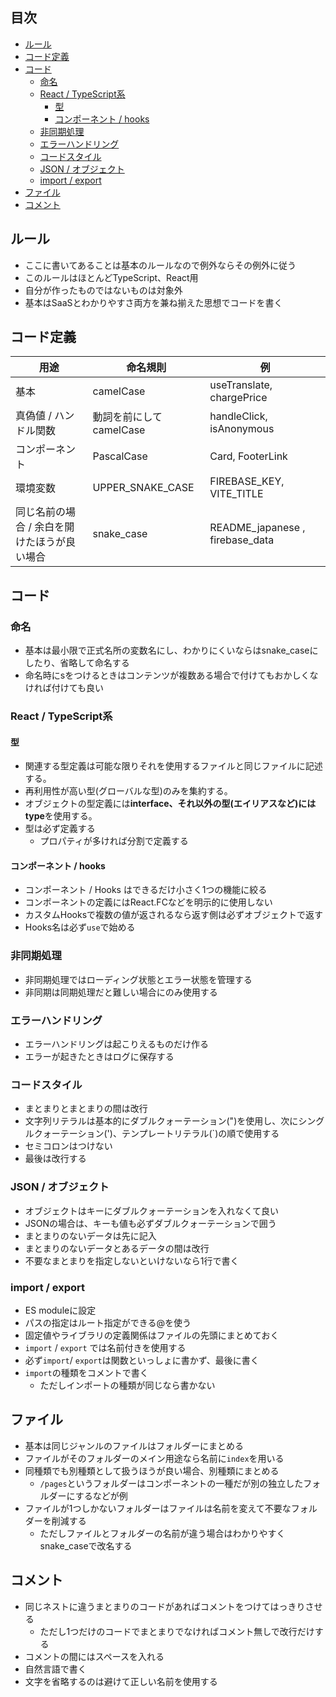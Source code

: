 ## 目次
- [ルール](#ルール)
- [コード定義](#コード定義)
- [コード](#コード)
  - [命名](#命名)
  - [React / TypeScript系](#React-TypeScript系)
    - [型](#型)
    - [コンポーネント / hooks](#コンポーネント--hooks)
  - [非同期処理](#非同期処理)
  - [エラーハンドリング](#エラーハンドリング)
  - [コードスタイル](#コードスタイル)
  - [JSON / オブジェクト](#json--オブジェクト)
  - [import / export](#import--export)
- [ファイル](#ファイル)
- [コメント](#コメント)

## ルール
- ここに書いてあることは基本のルールなので例外ならその例外に従う
- このルールはほとんどTypeScript、React用
- 自分が作ったものではないものは対象外
- 基本はSaaSとわかりやすさ両方を兼ね揃えた思想でコードを書く

## コード定義
| 用途 | 命名規則 | 例 |
|-|-|-|
| 基本 | camelCase | useTranslate, chargePrice |
| 真偽値 / ハンドル関数 | 動詞を前にしてcamelCase| handleClick, isAnonymous |
| コンポーネント | PascalCase | Card, FooterLink |
| 環境変数 | UPPER_SNAKE_CASE | FIREBASE_KEY, VITE_TITLE |
| 同じ名前の場合 / 余白を開けたほうが良い場合 | snake_case | README_japanese , firebase_data |

## コード
### 命名
- 基本は最小限で正式名所の変数名にし、わかりにくいならはsnake_caseにしたり、省略して命名する
- 命名時にsをつけるときはコンテンツが複数ある場合で付けてもおかしくなければ付けても良い

### React / TypeScript系
#### 型
- 関連する型定義は可能な限りそれを使用するファイルと同じファイルに記述する。
- 再利用性が高い型(グローバルな型)のみを集約する。
- オブジェクトの型定義には**interface、それ以外の型(エイリアスなど)にはtype**を使用する。
- 型は必ず定義する
  - プロパティが多ければ分割で定義する

#### コンポーネント / hooks
- コンポーネント / Hooks はできるだけ小さく1つの機能に絞る
- コンポーネントの定義にはReact.FCなどを明示的に使用しない
- カスタムHooksで複数の値が返されるなら返す側は必ずオブジェクトで返す
- Hooks名は必ず`use`で始める

### 非同期処理
- 非同期処理ではローディング状態とエラー状態を管理する
- 非同期は同期処理だと難しい場合にのみ使用する

### エラーハンドリング
- エラーハンドリングは起こりえるものだけ作る
- エラーが起きたときはログに保存する

### コードスタイル
- まとまりとまとまりの間は改行
- 文字列リテラルは基本的にダブルクォーテーション(")を使用し、次にシングルクォーテーション(')、テンプレートリテラル(`)の順で使用する
- セミコロンはつけない
- 最後は改行する

### JSON / オブジェクト
- オブジェクトはキーにダブルクォーテーションを入れなくて良い
- JSONの場合は、キーも値も必ずダブルクォーテーションで囲う
- まとまりのないデータは先に記入
- まとまりのないデータとあるデータの間は改行
- 不要なまとまりを指定しないといけないなら1行で書く

### import / export
- ES moduleに設定
- パスの指定はルート指定ができる@を使う
- 固定値やライブラリの定義関係はファイルの先頭にまとめておく
- `import` / `export` では名前付きを使用する
- 必ず`import`/ `export`は関数といっしょに書かず、最後に書く
- `import`の種類をコメントで書く
  - ただしインポートの種類が同じなら書かない

## ファイル
- 基本は同じジャンルのファイルはフォルダーにまとめる
- ファイルがそのフォルダーのメイン用途なら名前に`index`を用いる
- 同種類でも別種類として扱うほうが良い場合、別種類にまとめる
  - `/pages`というフォルダーはコンポーネントの一種だが別の独立したフォルダーにするなどが例
- ファイルが1つしかないフォルダーはファイルは名前を変えて不要なフォルダーを削減する
  - ただしファイルとフォルダーの名前が違う場合はわかりやすくsnake_caseで改名する

## コメント
- 同じネストに違うまとまりのコードがあればコメントをつけてはっきりさせる
  - ただし1つだけのコードでまとまりでなければコメント無しで改行だけする
- コメントの間にはスペースを入れる
- 自然言語で書く
- 文字を省略するのは避けて正しい名前を使用する
